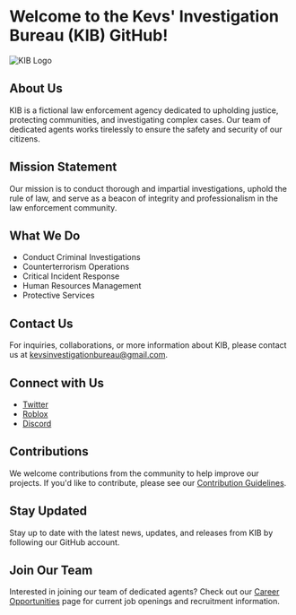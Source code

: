 # Welcome to the Kevs' Investigation Bureau (KIB) GitHub!

![KIB Logo](https://cdn.discordapp.com/attachments/1025643014745509918/1234942382336901243/KIB.png?ex=66329138&is=66313fb8&hm=ad3138813406512bcb1819c1bfb1b5479e91200f545685cfb9e3dbd9c1e8f58b&)

## About Us

KIB is a fictional law enforcement agency dedicated to upholding justice, protecting communities, and investigating complex cases. Our team of dedicated agents works tirelessly to ensure the safety and security of our citizens.

## Mission Statement

Our mission is to conduct thorough and impartial investigations, uphold the rule of law, and serve as a beacon of integrity and professionalism in the law enforcement community.

## What We Do

- Conduct Criminal Investigations
- Counterterrorism Operations
- Critical Incident Response
- Human Resources Management
- Protective Services

## Contact Us

For inquiries, collaborations, or more information about KIB, please contact us at [kevsinvestigationbureau@gmail.com](kevsinvestigationbureau@gmail.com).

## Connect with Us

- [Twitter]([https://twitter.com/kib_official](https://twitter.com/KevsBureau))
- [Roblox]([https://facebook.com/kib_official](https://www.roblox.com/groups/16097119/Kevs-Investigation-Bureau#!/about))
- [Discord](https://discord.gg/6rpUwg964r)

## Contributions

We welcome contributions from the community to help improve our projects. If you'd like to contribute, please see our [Contribution Guidelines]().

## Stay Updated

Stay up to date with the latest news, updates, and releases from KIB by following our GitHub account.

## Join Our Team

Interested in joining our team of dedicated agents? Check out our [Career Opportunities](https://discord.gg/6rpUwg964r) page for current job openings and recruitment information.
